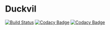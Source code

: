 # Duckvil

[![Build Status](https://travis-ci.org/mVento3/Duckvil.svg?branch=development)](https://travis-ci.org/mVento3/Duckvil)
[![Codacy Badge](https://app.codacy.com/project/badge/Grade/ffd2697d2824435889149360cf30ef28)](https://www.codacy.com?utm_source=github.com&amp;utm_medium=referral&amp;utm_content=mVento3/Duckvil&amp;utm_campaign=Badge_Grade)
[![Codacy Badge](https://app.codacy.com/project/badge/Coverage/ffd2697d2824435889149360cf30ef28)](https://www.codacy.com?utm_source=github.com&amp;utm_medium=referral&amp;utm_content=mVento3/Duckvil&amp;utm_campaign=Badge_Coverage)

